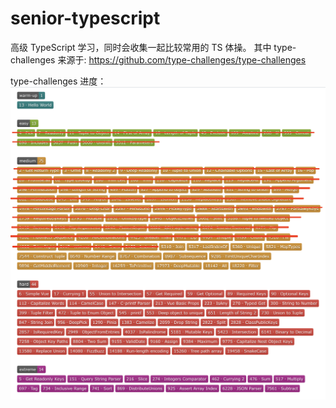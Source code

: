 # senior-typescript

高级 TypeScript 学习，同时会收集一起比较常用的 TS 体操。
其中 type-challenges 来源于: https://github.com/type-challenges/type-challenges

type-challenges 进度：
![progress](https://github.com/zqiangxu/senior-typescript/blob/main/static/progress.png)

